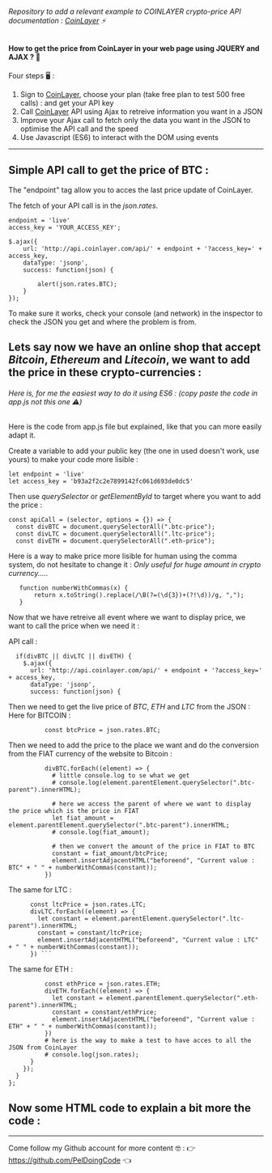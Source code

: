 ###### Repository to add a relevant example to COINLAYER crypto-price API documentation : [CoinLayer](https://coinlayer.com/) :zap:

#### How to get the price from CoinLayer in your web page using **JQUERY** and **AJAX** ? :dragon_face:

Four steps  :desktop_computer: : 

1. Sign to [CoinLayer](https://coinlayer.com/), choose your plan (take free plan to test 500 free calls) : and get your API key
2. Call [CoinLayer](https://coinlayer.com/) API using Ajax to retreive information you want in a JSON
3. Improve your Ajax call to fetch only the data you want in the JSON to optimise the API call and the speed
4. Use Javascript (ES6) to interact with the DOM using events

----------------------------------------------------------------------------------------------------------------------------

##  Simple API call to get the price of BTC :  

The "endpoint" tag allow you to acces the last price update of CoinLayer.

The fetch of your API call is in the _json.rates_.
```
endpoint = 'live'
access_key = 'YOUR_ACCESS_KEY';

$.ajax({
    url: 'http://api.coinlayer.com/api/' + endpoint + '?access_key=' + access_key,   
    dataType: 'jsonp',
    success: function(json) {

        alert(json.rates.BTC);  
    }
});
```

To make sure it works, check your console (and network) in the inspector to check the JSON you get and where the problem is from.


##  Lets say now we have an online shop that accept _Bitcoin_, _Ethereum_ and _Litecoin_, we want to add the price in these crypto-currencies : 

###### Here is, for me the easiest way to do it using ES6 : (copy paste the code in app.js not this one :warning:)

Here is the code from app.js file but explained, like that you can more easily adapt it.

Create a variable to add your public key (the one in used doesn't work, use yours) to make your code more lisible :
```
let endpoint = 'live'
let access_key = 'b93a2f2c2e7899142fc061d693de0dc5'
```


Then use _querySelector_ or _getElementById_ to target where you want to add the price : 

```
const apiCall = (selector, options = {}) => {
  const divBTC = document.querySelectorAll(".btc-price");
  const divLTC = document.querySelectorAll(".ltc-price");
  const divETH = document.querySelectorAll(".eth-price");
```

Here is a way to make price more lisible for human using the comma system, do not hesitate to change it : 
*Only useful for huge amount in crypto currency.....*
```
   function numberWithCommas(x) {
       return x.toString().replace(/\B(?=(\d{3})+(?!\d))/g, ",");
   }
```

Now that we have retreive all event where we want to display price, we want to call the price when we need it :

API call : 
```
  if(divBTC || divLTC || divETH) {
    $.ajax({
      url: 'http://api.coinlayer.com/api/' + endpoint + '?access_key=' + access_key,
      dataType: 'jsonp',
      success: function(json) {
```
Then we need to get the live price of _BTC_, _ETH_ and _LTC_ from the JSON :
Here for BITCOIN : 
```
          const btcPrice = json.rates.BTC;
```
Then we need to add the price to the place we want and do the conversion from the FIAT currency of the website to Bitcoin : 
```
          divBTC.forEach((element) => {
            # little console.log to se what we get 
            # console.log(element.parentElement.querySelector(".btc-parent").innerHTML);
            
            # here we access the parent of where we want to display the price which is the price in FIAT
            let fiat_amount = element.parentElement.querySelector(".btc-parent").innerHTML;
            # console.log(fiat_amount);
            
            # then we convert the amount of the price in FIAT to BTC
            constant = fiat_amount/btcPrice;
            element.insertAdjacentHTML("beforeend", "Current value : BTC" + " " + numberWithCommas(constant));
          })
```

The same for LTC :


          const ltcPrice = json.rates.LTC;
          divLTC.forEach((element) => {
            let constant = element.parentElement.querySelector(".ltc-parent").innerHTML;
            constant = constant/ltcPrice;
            element.insertAdjacentHTML("beforeend", "Current value : LTC" + " " + numberWithCommas(constant));
          }) ```


The same for ETH :

```
          const ethPrice = json.rates.ETH;
          divETH.forEach((element) => {
            let constant = element.parentElement.querySelector(".eth-parent").innerHTML;
            constant = constant/ethPrice;
            element.insertAdjacentHTML("beforeend", "Current value : ETH" + " " + numberWithCommas(constant));
          })
          # here is the way to make a test to have acces to all the JSON from CoinLayer
          # console.log(json.rates);
      }
    });
  }
};
```

## Now some HTML code to explain a bit more the code : 














-----------------------------------------------------------------------------------------------------------------------------

Come follow my Github account for more content :nerd_face: : :point_right: https://github.com/PelDoingCode :point_left: 	
